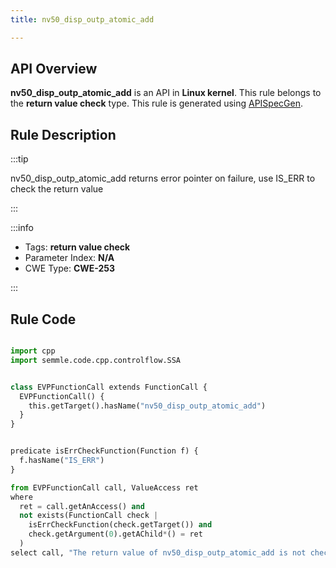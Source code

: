 ```yaml
---
title: nv50_disp_outp_atomic_add

---
```



## API Overview
**nv50_disp_outp_atomic_add** is an API in **Linux kernel**. This rule belongs to the **return value check** type. This rule is generated using [APISpecGen](../../tools/APISpecGen).
## Rule Description

:::tip

nv50_disp_outp_atomic_add returns error pointer on failure, use IS_ERR to check the return value

:::

:::info

- Tags: **return value check**
- Parameter Index: **N/A**
- CWE Type: **CWE-253**

:::

## Rule Code
```python

import cpp
import semmle.code.cpp.controlflow.SSA


class EVPFunctionCall extends FunctionCall {
  EVPFunctionCall() {
    this.getTarget().hasName("nv50_disp_outp_atomic_add")
  }
}


predicate isErrCheckFunction(Function f) {
  f.hasName("IS_ERR") 
}

from EVPFunctionCall call, ValueAccess ret
where
  ret = call.getAnAccess() and
  not exists(FunctionCall check |
    isErrCheckFunction(check.getTarget()) and
    check.getArgument(0).getAChild*() = ret
  )
select call, "The return value of nv50_disp_outp_atomic_add is not checked with IS_ERR."
    
```